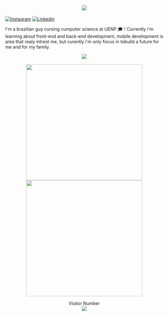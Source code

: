 <h1 align="center">
  <a href="#">
    <img src="https://readme-typing-svg.herokuapp.com/?lines=Hey,+There!+👋;I'm+Jhontan&center=true&size=30">
  </a>
</h1>

[![Instagram](https://img.shields.io/badge/Instagram-E4405F?style=for-the-badge&logo=instagram&logoColor=white)](https://www.instagram.com/jhojso/)
[![Linkedin](https://img.shields.io/badge/Linkedin-0B84EE?style=for-the-badge&logo=linkedin&logoColor=white)](https://www.linkedin.com/in/jhonatansilverio/)

I'm a brazilian guy cursing cumputer science at UENP :mortar_board: ! Currently i'm learning about front-end and back-end development, mobile development is area that realy intrest me, but curently i'm only focus in tobuild a future for me and for my family.

<p align="center">
  <img src="https://activity-graph.herokuapp.com/graph?username=Jh0wjso&theme=dracula&bg_color=00000000&color=878787&line=4c8ed9&point=00000000&area=true&hide_border=true">
  
  <br>
  <br>

  <img width="370px" src="https://github-readme-stats.vercel.app/api?username=Jh0wjso&custom_title=In+Data+We+Trust&show_icons=true&hide_border=true&count_private=true&bg_color=00000000&title_color=58a6fe&text_color=878787&icon_color=58a6fe&cache_seconds=1800" />

  <img width="370px" src="https://github-readme-streak-stats.herokuapp.com/?user=Jh0wjso&background=00000000&hide_border=true&stroke=878787&ring=4c8ed9&fire=4c8ed9&currStreakNum=878787&sideNums=878787&currStreakLabel=878787&sideLabels=878787&dates=878787" />

  <br>
</p>

<p align="center"> 
  Visitor Number<br>
  <img src="https://profile-counter.glitch.me/Jh0wjso/count.svg" />
</p>

<!---
Jh0wjso/Jh0wjso is a ✨ special ✨ repository because its `README.md` (this file) appears on your GitHub profile.
You can click the Preview link to take a look at your changes.
--->
